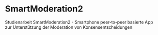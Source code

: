 # SmartModeration2
Studienarbeit SmartModeration2 - Smartphone peer-to-peer basierte App zur Unterstützung der Moderation von Konsensentscheidungen